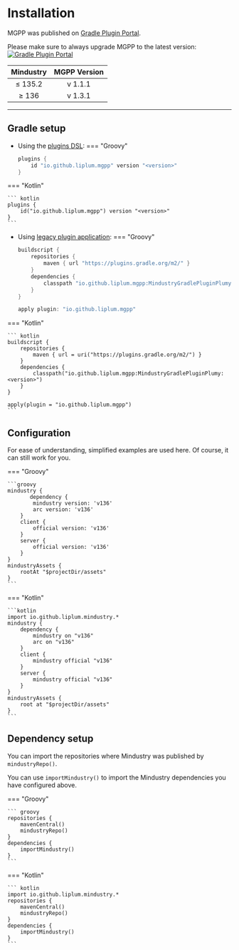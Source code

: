 # Installation
MGPP was published on [Gradle Plugin Portal](https://plugins.gradle.org/plugin/io.github.liplum.mgpp).

Please make sure to always upgrade MGPP to the latest version: [![Gradle Plugin Portal](https://img.shields.io/gradle-plugin-portal/v/io.github.liplum.mgpp?color=02303a&label=&logo=Gradle&style=for-the-badge)](https://plugins.gradle.org/plugin/io.github.liplum.mgpp)

| Mindustry | MGPP Version |
|:---------:|:------------:|
|  ≤ 135.2  |   v 1.1.1    |
|   ≥ 136   |   v 1.3.1   |

___

## Gradle setup

- Using the [plugins DSL](https://docs.gradle.org/current/userguide/plugins.html#sec:plugins_block):
=== "Groovy"

    ``` groovy
    plugins {
        id "io.github.liplum.mgpp" version "<version>"
    }
    ```

=== "Kotlin"

    ``` kotlin
    plugins {
        id("io.github.liplum.mgpp") version "<version>"
    }
    ```
- Using [legacy plugin application](https://docs.gradle.org/current/userguide/plugins.html#sec:old_plugin_application):
=== "Groovy"

    ``` groovy
    buildscript {
        repositories {
            maven { url "https://plugins.gradle.org/m2/" }
        }
        dependencies {
            classpath "io.github.liplum.mgpp:MindustryGradlePluginPlumy:<version>"
        }
    }

    apply plugin: "io.github.liplum.mgpp"
    ```

=== "Kotlin"

    ``` kotlin
    buildscript {
        repositories {
            maven { url = uri("https://plugins.gradle.org/m2/") }
        }
        dependencies {
            classpath("io.github.liplum.mgpp:MindustryGradlePluginPlumy:<version>")
        }
    }

    apply(plugin = "io.github.liplum.mgpp")
    ```

## Configuration
For ease of understanding, simplified examples are used here. Of course, it can still work for you.

=== "Groovy"

    ```groovy
    mindustry {
           dependency {
            mindustry version: 'v136'
            arc version: 'v136'
        }
        client {
            official version: 'v136' 
        }
        server {
            official version: 'v136'
        }
    }
    mindustryAssets {
        rootAt "$projectDir/assets"
    }
    ```
=== "Kotlin"

    ```kotlin
    import io.github.liplum.mindustry.*
    mindustry {
        dependency {
            mindustry on "v136"
            arc on "v136"
        }
        client {
            mindustry official "v136"
        }
        server {
            mindustry official "v136"
        }
    }
    mindustryAssets {
        root at "$projectDir/assets"
    }
    ```

## Dependency setup
You can import the repositories where Mindustry was published by `mindustryRepo()`.

You can use `importMindustry()` to import the Mindustry dependencies you have configured above.

=== "Groovy"

    ``` groovy
    repositories {
        mavenCentral()
        mindustryRepo()
    }
    dependencies {
        importMindustry()
    }
    ```

=== "Kotlin"

    ``` kotlin
    import io.github.liplum.mindustry.*
    repositories {
        mavenCentral()
        mindustryRepo()
    }
    dependencies {
        importMindustry()
    }
    ```